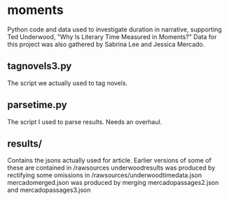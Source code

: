 moments
=======

Python code and data used to investigate duration in narrative, supporting Ted Underwood, "Why Is Literary Time Measured in Moments?" Data for this project was also gathered by Sabrina Lee and Jessica Mercado.

tagnovels3.py
-------------
The script we actually used to tag novels.

parsetime.py
------------
The script I used to parse results. Needs an overhaul.

results/
--------
Contains the jsons actually used for article.
Earlier versions of some of these are contained in /rawsources
underwoodresults was produced by rectifying some omissions in /rawsources/underwoodtimedata.json
mercadomerged.json was produced by merging mercadopassages2.json and mercadopassages3.json
